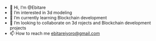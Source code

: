 - 👋 Hi, I’m @Ebitare
- 👀 I’m interested in 3d modeling 
- 🌱 I’m currently learning Blockchain development 
- 💞️ I’m looking to collaborate on 3d rojects and Blockchain development projects
- 📫 How to reach me ebitareiyoro@gmail.com

<!---
Ebitare/Ebitare is a ✨ special ✨ repository because its `README.md` (this file) appears on your GitHub profile.
You can click the Preview link to take a look at your changes.
--->
